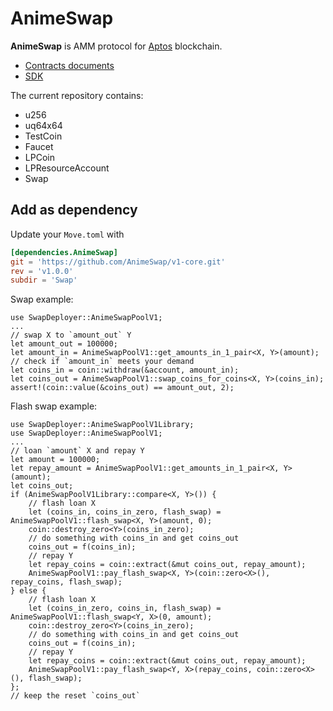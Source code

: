 # AnimeSwap

**AnimeSwap** is AMM protocol for [Aptos](https://www.aptos.com/) blockchain. 

* [Contracts documents](https://docs.animeswap.org/docs/contracts)
* [SDK](https://github.com/AnimeSwap/v1-sdk)

The current repository contains: 

* u256
* uq64x64
* TestCoin
* Faucet
* LPCoin
* LPResourceAccount
* Swap

## Add as dependency

Update your `Move.toml` with

```toml
[dependencies.AnimeSwap]
git = 'https://github.com/AnimeSwap/v1-core.git'
rev = 'v1.0.0'
subdir = 'Swap'
```

Swap example:
```move
use SwapDeployer::AnimeSwapPoolV1;
...
// swap X to `amount_out` Y
let amount_out = 100000;
let amount_in = AnimeSwapPoolV1::get_amounts_in_1_pair<X, Y>(amount);
// check if `amount_in` meets your demand
let coins_in = coin::withdraw(&account, amount_in);
let coins_out = AnimeSwapPoolV1::swap_coins_for_coins<X, Y>(coins_in);
assert!(coin::value(&coins_out) == amount_out, 2);
```

Flash swap example:
```move
use SwapDeployer::AnimeSwapPoolV1Library;
use SwapDeployer::AnimeSwapPoolV1;
...
// loan `amount` X and repay Y
let amount = 100000;
let repay_amount = AnimeSwapPoolV1::get_amounts_in_1_pair<X, Y>(amount);
let coins_out;
if (AnimeSwapPoolV1Library::compare<X, Y>()) {
    // flash loan X
    let (coins_in, coins_in_zero, flash_swap) = AnimeSwapPoolV1::flash_swap<X, Y>(amount, 0);
    coin::destroy_zero<Y>(coins_in_zero);
    // do something with coins_in and get coins_out
    coins_out = f(coins_in);
    // repay Y
    let repay_coins = coin::extract(&mut coins_out, repay_amount);
    AnimeSwapPoolV1::pay_flash_swap<X, Y>(coin::zero<X>(), repay_coins, flash_swap);
} else {
    // flash loan X
    let (coins_in_zero, coins_in, flash_swap) = AnimeSwapPoolV1::flash_swap<Y, X>(0, amount);
    coin::destroy_zero<Y>(coins_in_zero);
    // do something with coins_in and get coins_out
    coins_out = f(coins_in);
    // repay Y
    let repay_coins = coin::extract(&mut coins_out, repay_amount);
    AnimeSwapPoolV1::pay_flash_swap<Y, X>(repay_coins, coin::zero<X>(), flash_swap);
};
// keep the reset `coins_out`
```
